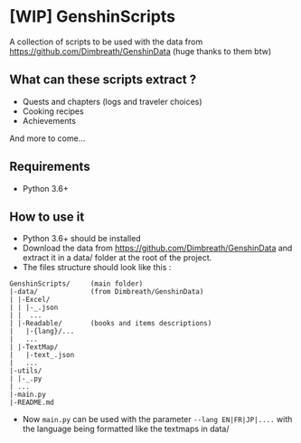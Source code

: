 # [WIP] GenshinScripts

A collection of scripts to be used with the data from https://github.com/Dimbreath/GenshinData (huge thanks to them btw)

## What can these scripts extract ?

- Quests and chapters (logs and traveler choices)
- Cooking recipes
- Achievements

And more to come...

## Requirements

- Python 3.6+

## How to use it

- Python 3.6+ should be installed
- Download the data from https://github.com/Dimbreath/GenshinData and extract it in a data/ folder at the root of the project.
- The files structure should look like this :
```
GenshinScripts/     (main folder)
|-data/             (from Dimbreath/GenshinData)
| |-Excel/
| | |-_.json
| |  ...
| |-Readable/       (books and items descriptions)
|   |-{lang}/...
|   ...
| |-TextMap/
|   |-text_.json
|   ...
|-utils/
| |-_.py
| ...
|-main.py
|-README.md
```
- Now `main.py` can be used with the parameter `--lang EN|FR|JP|....` with the language being formatted like the textmaps in data/